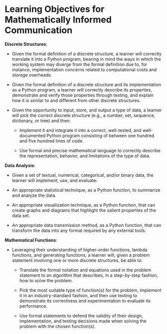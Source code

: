 # Learning Objectives for Mathematically Informed Communication

**Discrete Structures**:

- Given the formal definition of a discrete       structure, a learner will
correctly translate it into a Python program, bearing in mind the ways in
which the working system may diverge from the formal definition due to, for
instance, implementation concerns related to computational costs and storage
overheads.

- Given the formal definition of a discrete structure and its implementation
as a Python program, a learner will correctly describe its properties,
demonstrate and verify those properties through testing, and explain how it
is similar to and different from other discrete structures.

- Given the opportunity to input, store, and output a type of data, a
learner will pick the correct discrete structure (e.g., a number, set,
sequence, dictionary, or tree) and then:

  - Implement it and integrate it into a correct, well-tested, and
  well-documented Python program consisting of between one hundred and
  five hundred lines of code.

  - Use formal and precise mathematical language to correctly describe the
  representation, behavior, and limitations of the type of data.

**Data Analysis**:

- Given a set of textual, numerical, categorical, and/or binary data, the
learner will implement, use, and evaluate:

- An appropriate statistical technique, as a Python function, to summarize
and analyze the data.

- An appropriate visualization technique, as a Python function, that can
create graphs and diagrams that highlight the salient properties of the
data set.

- An appropriate data transmission method, as a Python function, that can
transform the data into any format required by any external tools.

**Mathematical Functions**:

- Leveraging their understanding of higher-order functions, lambda functions,
and generating functions, a learner will, given a problem statement
involving one or more discrete structures, be able to:

  - Translate the formal notation and equations used in the problem statement
  to an algorithm that describes, in a step-by-step fashion, how to solve
  the problem.

  - Pick the most suitable type of function(s) for the problem, implement it
  in an industry-standard fashion, and then use testing to demonstrate its
  correctness and experimentation to evaluate its performance.

  - Use formal statements to defend the validity of their design,
  implementation, and testing decisions made when solving the problem with
  the chosen function(s).
